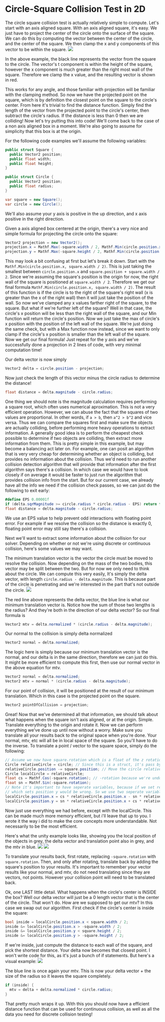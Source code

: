 # Circle-Square Collision Test in 2D

The circle square collision test is actually relatively simple to compute. Let's start with an axis aligned square. With an axis aligned square, it's easy. We just have to project the center of the circle onto the surface of the square. We can do this by computing the vector between the center of the circle, and the center of the square. We then clamp the x and y components of this vector to be within the square.
![](images/collision/circle-square-2d/ProjectionExample.PNG)

In the above example, the black line represents the vector from the square to the circle. The vector's t component is within the height of the square, however the x component is much greater than the right most wall of the square. Therefore we clamp the x value, and the resulting vector is shown in red.

This works for any angle, and those familiar with projection will be familiar with the clamping method. So now we have the projected point on the square, which is by definition the closest point on the square to the circle's center. From here it's trivial to find the distance function. Simply find the length of the vector from the projected point to the circle's center, then subtract the circle's radius. If the distance is less than 0 then we are colliding! Now let's try putting this into code! We'll come back to the case of a non axis aligned box in a moment. We're also going to assume for simplicity that this box is at the origin.

For the following code examples we'll assume the following variables:
```csharp
public struct Square {
  public Vector2 position;
  public float width;
  public float height;
}

public struct Circle {
  public Vector2 position;
  public float radius;
}

var square = new Square();
var circle = new Circle();
```
We'll also assume your y axis is positive in the up direction, and x axis positive in the right direction.

Given a axis aligned box centered at the origin, there's a very nice and simple formula for projecting the circle onto the square:
```csharp
Vector2 projection = new Vector2();
projection.x = Mathf.Max(-square.width / 2, Mathf.Min(circle.position.x, square.width / 2));
projection.y = Mathf.Max(-square.height / 2, Mathf.Min(circle.position.y, square.height / 2));
```

This may look a bit confusing at first but let's break it down. Start with the `Mathf.Min(circle.position.x, square.width / 2)`. This is just taking the smallest between `circle.position.x` and  `square.position + square.width / 2`. Since we're assuming the square's position is the origin for now, the right wall of the square is positioned at `square.width / 2`. Therefore we get our final formula `Mathf.Min(circle.position.x, square.width / 2)`. The result of this function is if the circle is to the right of the square's right wall (x is greater than the x of the right wall) then it will just take the position of the wall. So now we've clamped any x values farther right of the square, to the square. But what if we're further left of the square? Well in that case, the circle's x position will be less than the right wall of the square, and our Min function will return the circle's position. Now we just take the max of circle's x position with the position of the left wall of the square. We're just doing the same check, but with a Max function now instead, since we want to only clamp if the circle's x position is smaller than the left wall of the square. Now we get our final formula! Just repeat for the y axis and we've successfully done a projection in 2 lines of code, with very minimal computation time!

Our delta vector is now simply
```csharp
Vector2 delta = circle.position - projection;
```

Now just check the length of this vector minus the circle radius to determine the distance!
```csharp
float distance = delta.magnitude - circle.radius;
```

One thing we should note is the magnitude calculation requires performing a square root, which often uses numerical aproximation. This is not a very efficient operation. However, we can abuse the fact that the squares of two values are proportional. In other words, if `a > b`, then `a^2 > b^2` and vice versa. Thus we can compare the squares first and make sure the objects are actually colliding, before performing more heavy operations to extract information. A generally good idea is to perform the cheapest check possible to determine if two objects are colliding, then extract more information from them. This is pretty simple in this example, but may become a balancing act later on. For example, one can posit an algorithm that is very very cheap for determining whether an object is colliding, but provides no information about the collision. Thus we'd need to run another collision detection algorithm that will provide that information after the first algorithm says there's a collision. In which case we would have to look closely if on average it would be faster to just run the algorithm that provides collision info from the start. But for our current case, we already have all the info we need if the collision check passes, so we can just do the following to exit early:
```csharp
#define EPS 0.00001f
if (delta.sqrMagnitude >= circle.radius * circle.radius - EPS) return false;
float distance = delta.magnitude - circle.radius;
```
We use an EPS value to help prevent odd interactions with floating point error. For example if we resolve the collision so the distance is exactly 0, floating point error may still say there's a collision.

Next we'll want to extract some information about the collision for our solver. Depending on whether or not we're using discrete or continuous collision, here's some values we may want.

The minimum translation vector is the vector the circle must be moved to resolve the collision. Now depending on the mass of the two bodies, this vector may be split between the two. But for now we only need to think about the circle. We can compute this very easily, It's simply the delta vector, with length `circle.radius - delta.magnitude`. This is because part of the circle is penetrating and we're interested in the part that's not outside the circle.
![](images/collision/circle-square-2d/MinimumTranslationExample.PNG)

The red line above represents the delta vector, the blue line is what our minimum translation vector is. Notice how the sum of those two lengths is the radius? And they're both in the direction of our delta vector? So our final formula is
```csharp
Vector2 mtv = delta.normalized * (circle.radius - delta.magnitude);
```

Our normal to the collision is simply delta normalized
```csharp
Vector2 normal = delta.normalized;
```
The logic here is simply because our minimum translation vector is the normal, and our delta is in the same direction, therefore we can just do this. It might be more efficient to compute this first, then use our normal vector in the above equation for mtv.
```csharp
Vector2 normal = delta.normalized;
Vector2 mtv = normal * (circle.radius - delta.magnitude);
```
For our point of collision, it will be positioned at the result of our minimum translation. Which in this case is the projected point on the square.
```csharp
Vector2 pointOfCollision = projection;
```

Great! Now that we've determined all that information, we should talk about what happens when the square isn't axis aligned, or at the origin. Simple. Translate everything to the origin and rotate it. Now we can perform everything we've done up until now without a worry. Make sure you translate all your results back to the original space when you're done. Your normal, mtv, etc will all be in local space of the square. So you'll have to do the inverse. To translate a point / vector to the square space, simply do the following:
```csharp
// Assume we now have square.rotation which is a float of the z rotation in radians
Circle relativeCircle = circle; // Since this is a struct, it's pass by value
relativeCircle.position -= square.position; // Move the circle relative to the square
Circle localCircle = relativeCircle;
float cs = Mathf.Cos(-square.rotation); // -rotation because we're undoing the rotation
float sn = Mathf.Sin(-square.rotation);
// Note it's important to have seperate variables, because if we set relative.position.x then the next line
// which sets position y would be wrong. So we use two seperate variables to avoid this
localCircle.position.x = cs * relativeCircle.position.x - sn * relativeCircle.position.y;
localCircle.position.y = sn * relativeCircle.position.x + cs * relativeCircle.position.y;
```
Now just use everything we had before, except with the localCircle. This can be made much more memory efficient, but i'll leave that up to you. I wrote it the way i did to make the core concepts more understandable. Not necessarily to be the most efficient.

Here's what the unity example looks like, showing you the local position of the objects in grey, the delta vector and translation point also in grey, and the mtv in blue.
![](images/collision/circle-square-2d/FinalExample1.PNG)
![](images/collision/circle-square-2d/FinalExample2.PNG)

To translate your results back, first rotate, replacing `-square.rotation` with `square.rotation`. Then, and only after rotating, translate back by adding the square's position to your results. It's important to remember your vector results like your normal, and mtv, do not need translating since they are vectors, not points. However your collision point will need to be translated back.

Ok, one LAST little detail. What happens when the circle's center is INSIDE the box? Well our delta vector will just be a 0 length vector that is the center of the circle. That won't do. How are we supposed to get our mtv? In this case we swap out our algorithm. First check if the circle's center is inside the square:
```csharp
bool inside = localCircle.position.x < square.width / 2;
inside &= localCircle.position.x > -square.width / 2;
inside &= localCircle.position.y < square.height / 2;
inside &= localCircle.position.y > -square.height / 2;
```
If we're inside, just compute the distance to each wall of the square, and pick the shortest distance. Your delta now becomes that closest point. I won't write code for this, as it's just a bunch of if statements. But here's a visual example:
![](images/collision/circle-square-2d/InsideExample.PNG)

The blue line is once again your mtv. This is now your delta vector + the size of the radius so it leaves the square completely.
```csharp
if (inside) {
  mtv = delta + delta.normalized * circle.radius;
}
```

That pretty much wraps it up. With this you should now have a efficient distance function that can be used for continuous collision, as well as all the data you need for discrete collision testing!
